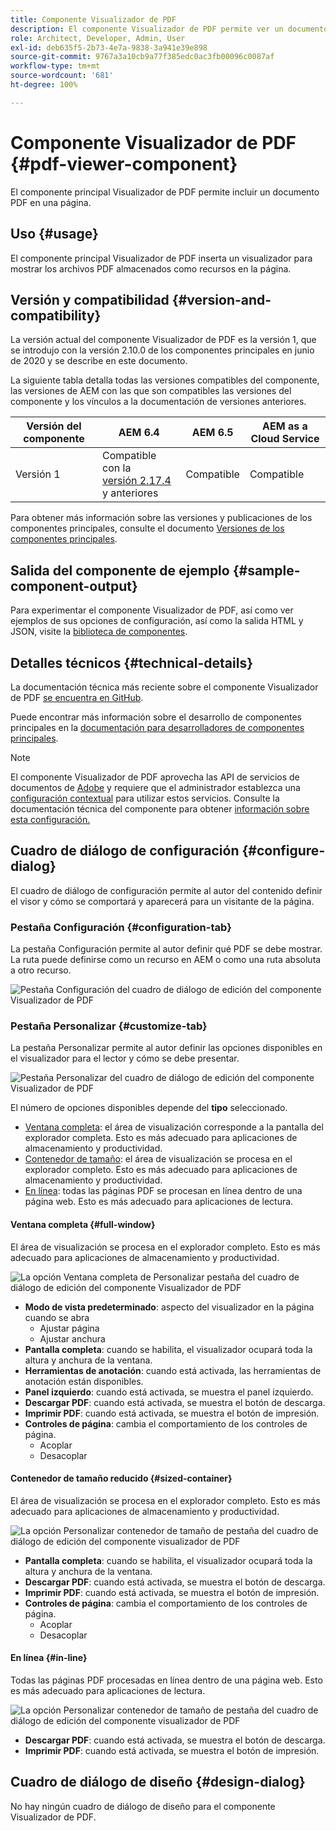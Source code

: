 ```yaml
---
title: Componente Visualizador de PDF
description: El componente Visualizador de PDF permite ver un documento PDF.
role: Architect, Developer, Admin, User
exl-id: deb635f5-2b73-4e7a-9838-3a941e39e898
source-git-commit: 9767a3a10cb9a77f385edc0ac3fb00096c0087af
workflow-type: tm+mt
source-wordcount: '681'
ht-degree: 100%

---
```


# Componente Visualizador de PDF {#pdf-viewer-component}

El componente principal Visualizador de PDF permite incluir un documento PDF en una página.

## Uso {#usage}

El componente principal Visualizador de PDF inserta un visualizador para mostrar los archivos PDF almacenados como recursos en la página.

## Versión y compatibilidad {#version-and-compatibility}

La versión actual del componente Visualizador de PDF es la versión 1, que se introdujo con la versión 2.10.0 de los componentes principales en junio de 2020 y se describe en este documento.

La siguiente tabla detalla todas las versiones compatibles del componente, las versiones de AEM con las que son compatibles las versiones del componente y los vínculos a la documentación de versiones anteriores.

| Versión del componente | AEM 6.4 | AEM 6.5 | AEM as a Cloud Service |
|--- |--- |---|---|
| Versión 1 | Compatible con la <br>[versión 2.17.4](/help/versions.md) y anteriores | Compatible | Compatible |

Para obtener más información sobre las versiones y publicaciones de los componentes principales, consulte el documento [Versiones de los componentes principales](/help/versions.md).

## Salida del componente de ejemplo {#sample-component-output}

Para experimentar el componente Visualizador de PDF, así como ver ejemplos de sus opciones de configuración, así como la salida HTML y JSON, visite la [biblioteca de componentes](https://adobe.com/go/aem_cmp_library_pdfviewer_es).

## Detalles técnicos {#technical-details}

La documentación técnica más reciente sobre el componente Visualizador de PDF [se encuentra en GitHub](https://adobe.com/go/aem_cmp_tech_pdfviewer_v1_es).

Puede encontrar más información sobre el desarrollo de componentes principales en la [documentación para desarrolladores de componentes principales](/help/developing/overview.md).

>[!NOTE]
>
>El componente Visualizador de PDF aprovecha las API de servicios de documentos de [Adobe](https://www.adobe.io/apis/documentcloud/dcsdk.html) y requiere que el administrador establezca una [configuración contextual](/help/developing/context-aware-configs.md) para utilizar estos servicios. Consulte la documentación técnica del componente para obtener [información sobre esta configuración.](https://github.com/adobe/aem-core-wcm-components/tree/master/content/src/content/jcr_root/apps/core/wcm/components/pdfviewer/v1/pdfviewer#context-aware-config)

## Cuadro de diálogo de configuración {#configure-dialog}

El cuadro de diálogo de configuración permite al autor del contenido definir el visor y cómo se comportará y aparecerá para un visitante de la página.

### Pestaña Configuración {#configuration-tab}

La pestaña Configuración permite al autor definir qué PDF se debe mostrar. La ruta puede definirse como un recurso en AEM o como una ruta absoluta a otro recurso.

![Pestaña Configuración del cuadro de diálogo de edición del componente Visualizador de PDF](/help/assets/pdf-viewer-edit-configuration.png)

### Pestaña Personalizar {#customize-tab}

La pestaña Personalizar permite al autor definir las opciones disponibles en el visualizador para el lector y cómo se debe presentar.

![Pestaña Personalizar del cuadro de diálogo de edición del componente Visualizador de PDF](/help/assets/pdf-viewer-edit-customize.png)

El número de opciones disponibles depende del **tipo** seleccionado.

* [Ventana completa](#full-window): el área de visualización corresponde a la pantalla del explorador completa. Esto es más adecuado para aplicaciones de almacenamiento y productividad.
* [Contenedor de tamaño](#sized-container): el área de visualización se procesa en el explorador completo. Esto es más adecuado para aplicaciones de almacenamiento y productividad.
* [En línea](#in-line): todas las páginas PDF se procesan en línea dentro de una página web. Esto es más adecuado para aplicaciones de lectura.

#### Ventana completa {#full-window}

El área de visualización se procesa en el explorador completo. Esto es más adecuado para aplicaciones de almacenamiento y productividad.

![La opción Ventana completa de Personalizar pestaña del cuadro de diálogo de edición del componente Visualizador de PDF](/help/assets/pdf-viewer-edit-customize-full.png)

* **Modo de vista predeterminado**: aspecto del visualizador en la página cuando se abra
   * Ajustar página
   * Ajustar anchura
* **Pantalla completa**: cuando se habilita, el visualizador ocupará toda la altura y anchura de la ventana.
* **Herramientas de anotación**: cuando está activada, las herramientas de anotación están disponibles.
* **Panel izquierdo**: cuando está activada, se muestra el panel izquierdo.
* **Descargar PDF**: cuando está activada, se muestra el botón de descarga.
* **Imprimir PDF**: cuando está activada, se muestra el botón de impresión.
* **Controles de página**: cambia el comportamiento de los controles de página.
   * Acoplar
   * Desacoplar

#### Contenedor de tamaño reducido {#sized-container}

El área de visualización se procesa en el explorador completo. Esto es más adecuado para aplicaciones de almacenamiento y productividad.

![La opción Personalizar contenedor de tamaño de pestaña del cuadro de diálogo de edición del componente visualizador de PDF](/help/assets/pdf-viewer-edit-customize-sized-container.png)

* **Pantalla completa**: cuando se habilita, el visualizador ocupará toda la altura y anchura de la ventana.
* **Descargar PDF**: cuando está activada, se muestra el botón de descarga.
* **Imprimir PDF**: cuando está activada, se muestra el botón de impresión.
* **Controles de página**: cambia el comportamiento de los controles de página.
   * Acoplar
   * Desacoplar

#### En línea {#in-line}

Todas las páginas PDF procesadas en línea dentro de una página web. Esto es más adecuado para aplicaciones de lectura.

![La opción Personalizar contenedor de tamaño de pestaña del cuadro de diálogo de edición del componente visualizador de PDF](/help/assets/pdf-viewer-edit-customize-inline.png)

* **Descargar PDF**: cuando está activada, se muestra el botón de descarga.
* **Imprimir PDF**: cuando está activada, se muestra el botón de impresión.

## Cuadro de diálogo de diseño {#design-dialog}

No hay ningún cuadro de diálogo de diseño para el componente Visualizador de PDF.
